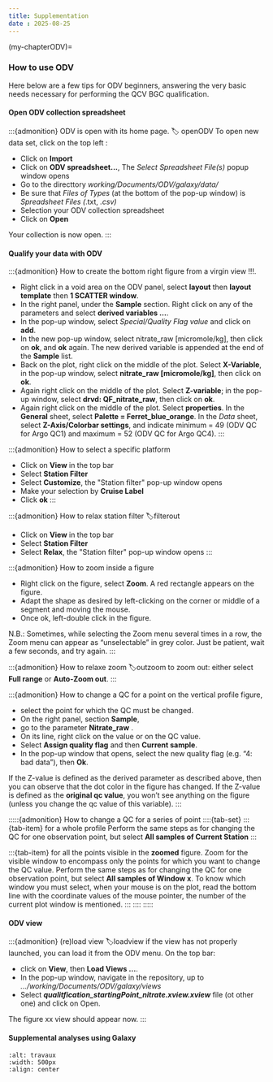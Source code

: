 ```yaml
---
title: Supplementation
date : 2025-08-25
---
```


(my-chapterODV)=
### How to use ODV
Here below are a few tips for ODV beginners, answering the very basic needs necessary for performing the QCV BGC qualification.

#### Open ODV collection spreadsheet
:::{admonition} ODV is open with its home page. 
:label: openODV
To open new data set, click on the top left : 
- Click on **Import**
- Click on **ODV spreadsheet...**, The *Select Spreadsheet File(s)* popup window opens
- Go to the directtory *working/Documents/ODV/galaxy/data/*
- Be sure that *Files of Types* (at the bottom of the pop-up window) is *Spreadsheet Files (*.txt, *.csv)* 
- Selection your ODV collection spreadsheet
- Click on **Open**

Your collection is now open.
:::

#### Qualify your data with ODV
:::{admonition} How to create the bottom right figure from a virgin view !!!.
- Right click in a void area on the ODV panel, select **layout** then **layout template**  then **1 SCATTER window**.
- In the right panel, under the **Sample** section. Right click on any of the parameters and select **derived variables …**.
- In the pop-up window, select *Special/Quality Flag value* and click on **add**. 
- In the new pop-up window, select nitrate_raw [micromole/kg], then click on **ok**, and **ok** again. The new derived variable is appended at the end of the **Sample** list. 
- Back on the plot, right click on the middle of the plot. Select **X-Variable**, in the pop-up window, select **nitrate_raw [micromole/kg]**, then click on **ok**.  
- Again right click on the middle of the plot. Select **Z-variable**; in the pop-up window, select **drvd: QF_nitrate_raw**, then click on **ok**. 
- Again right click on the middle of the plot. Select **properties**. In the **General** sheet, select **Palette = Ferret_blue_orange**. In the *Data* sheet, select **Z-Axis/Colorbar settings**, and indicate minimum = 49 (ODV QC for Argo QC1) and maximum =  52 (ODV QC for Argo QC4).
:::

:::{admonition} How to select a specific platform 
- Click on **View** in the top bar
- Select **Station Filter**
- Select **Customize**, the "Station filter" pop-up window opens
- Make your selection by **Cruise Label**
- Click **ok**
:::

:::{admonition} How to relax station filter
:label:filterout
- Click on **View** in the top bar
- Select **Station Filter**
- Select **Relax**, the "Station filter" pop-up window opens
:::

:::{admonition} How to zoom inside a figure
- Right click on the figure, select **Zoom**. A red rectangle appears on the figure. 
- Adapt the shape as desired by left-clicking on the corner or middle of a segment and moving the mouse. 
- Once ok, left-double click in the figure.

N.B.: Sometimes, while selecting the Zoom menu several times in a row, the Zoom menu can appear as “unselectable” in grey color. Just be patient, wait a few seconds, and try again.
:::

:::{admonition} How to relaxe zoom
:label:outzoom
to zoom out: either select **Full range** or **Auto-Zoom out**.
:::

:::{admonition} How to change a QC for a point
on the vertical profile figure, 
- select the point for which the QC must be changed. 
- On the right panel, section **Sample**, 
- go to the parameter **Nitrate_raw** .
- On its line, right click on the value or on the QC value. 
- Select **Assign quality flag** and then **Current sample**. 
- In the pop-up window that opens, select the new quality flag (e.g. “4: bad data”), then **Ok**. 

If the Z-value is defined as the derived parameter as described above, then you can observe that the dot color in the figure has changed. If the Z-value is defined as the **original qc value**, you won’t see anything on the figure (unless you change the qc value of this variable).
:::

:::::{admonition} How to change a QC for a series of point
::::{tab-set}
:::{tab-item}	for a whole profile
Perform the same steps as for changing the QC for one observation point, but select **All samples of Current Station**
:::

:::{tab-item}	for all the points visible in the **zoomed** figure.
Zoom for the visible window to encompass only the points for which you want to change the QC value. Perform the same steps as for changing the QC for one observation point, but select **All samples of Window x**. To know which window you must select, when your mouse is on the plot, read the bottom line with the coordinate values of the mouse pointer, the number of the current plot window is mentioned.
:::
::::
:::::

#### ODV view
:::{admonition} (re)load view
:label:loadview
if the view has not properly launched, you can load it from the ODV menu. On the top bar:
- click on **View**, then **Load Views …**. 
- In the pop-up window, navigate in the repository, up to *…/working/Documents/ODV/galaxy/views*
- Select ***qualitfication_startingPoint_nitrate.xview.xview*** file (ot other one) and click on Open. 

The figure xx view should appear now.
:::


#### Supplemental analyses using Galaxy

```{image}  https://github.com/fair-ease/book-ocean-bgc/blob/vracape/embedded-ressources/sign-2408065_1280.png
:alt: travaux
:width: 500px
:align: center
```